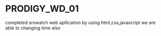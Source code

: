 # PRODIGY_WD_01
completed srowatch web apllication by using html,css,javascript we are able to changing time also
